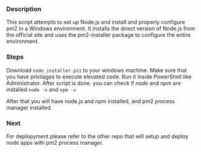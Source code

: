 ### Description

This script attempts to set up Node.js and install and properly configure pm2 in a Windows environment. It installs the direct version of Node.js from the official site and uses the pm2-installer package to configure the entire environment.

### Steps

Download `node_installer.ps1` to your windows machine.
Make sure that you have privilages to execute elevated code. Run it inside PowerShell like Administrator.
After script is done. you can check if *node* and *npm* are installed 
`node -v` and `npm -v`

After that you will have node.js and npm installed, and pm2 process manager installed.

### Next

For deplopyment please refer to the other repo that will setup and deploy node apps with pm2 process manager.
